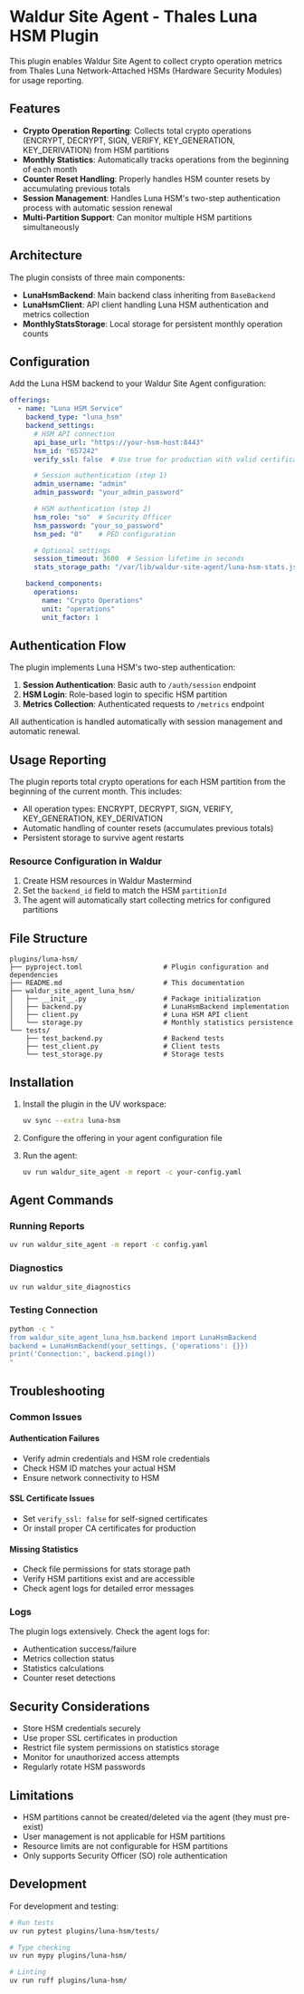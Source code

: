 # Waldur Site Agent - Thales Luna HSM Plugin

This plugin enables Waldur Site Agent to collect crypto operation metrics from Thales Luna Network-Attached
HSMs (Hardware Security Modules) for usage reporting.

## Features

- **Crypto Operation Reporting**: Collects total crypto operations (ENCRYPT, DECRYPT, SIGN, VERIFY,
  KEY_GENERATION, KEY_DERIVATION) from HSM partitions
- **Monthly Statistics**: Automatically tracks operations from the beginning of each month
- **Counter Reset Handling**: Properly handles HSM counter resets by accumulating previous totals
- **Session Management**: Handles Luna HSM's two-step authentication process with automatic session renewal
- **Multi-Partition Support**: Can monitor multiple HSM partitions simultaneously

## Architecture

The plugin consists of three main components:

- **LunaHsmBackend**: Main backend class inheriting from `BaseBackend`
- **LunaHsmClient**: API client handling Luna HSM authentication and metrics collection
- **MonthlyStatsStorage**: Local storage for persistent monthly operation counts

## Configuration

Add the Luna HSM backend to your Waldur Site Agent configuration:

```yaml
offerings:
  - name: "Luna HSM Service"
    backend_type: "luna_hsm"
    backend_settings:
      # HSM API connection
      api_base_url: "https://your-hsm-host:8443"
      hsm_id: "657242"
      verify_ssl: false  # Use true for production with valid certificates

      # Session authentication (step 1)
      admin_username: "admin"
      admin_password: "your_admin_password"

      # HSM authentication (step 2)
      hsm_role: "so"  # Security Officer
      hsm_password: "your_so_password"
      hsm_ped: "0"    # PED configuration

      # Optional settings
      session_timeout: 3600  # Session lifetime in seconds
      stats_storage_path: "/var/lib/waldur-site-agent/luna-hsm-stats.json"

    backend_components:
      operations:
        name: "Crypto Operations"
        unit: "operations"
        unit_factor: 1
```

## Authentication Flow

The plugin implements Luna HSM's two-step authentication:

1. **Session Authentication**: Basic auth to `/auth/session` endpoint
2. **HSM Login**: Role-based login to specific HSM partition
3. **Metrics Collection**: Authenticated requests to `/metrics` endpoint

All authentication is handled automatically with session management and automatic renewal.

## Usage Reporting

The plugin reports total crypto operations for each HSM partition from the beginning of the current month. This includes:

- All operation types: ENCRYPT, DECRYPT, SIGN, VERIFY, KEY_GENERATION, KEY_DERIVATION
- Automatic handling of counter resets (accumulates previous totals)
- Persistent storage to survive agent restarts

### Resource Configuration in Waldur

1. Create HSM resources in Waldur Mastermind
2. Set the `backend_id` field to match the HSM `partitionId`
3. The agent will automatically start collecting metrics for configured partitions

## File Structure

```text
plugins/luna-hsm/
├── pyproject.toml                    # Plugin configuration and dependencies
├── README.md                         # This documentation
├── waldur_site_agent_luna_hsm/
│   ├── __init__.py                   # Package initialization
│   ├── backend.py                    # LunaHsmBackend implementation
│   ├── client.py                     # Luna HSM API client
│   └── storage.py                    # Monthly statistics persistence
└── tests/
    ├── test_backend.py               # Backend tests
    ├── test_client.py                # Client tests
    └── test_storage.py               # Storage tests
```

## Installation

1. Install the plugin in the UV workspace:

   ```bash
   uv sync --extra luna-hsm
   ```

2. Configure the offering in your agent configuration file

3. Run the agent:

   ```bash
   uv run waldur_site_agent -m report -c your-config.yaml
   ```

## Agent Commands

### Running Reports

```bash
uv run waldur_site_agent -m report -c config.yaml
```

### Diagnostics

```bash
uv run waldur_site_diagnostics
```

### Testing Connection

```bash
python -c "
from waldur_site_agent_luna_hsm.backend import LunaHsmBackend
backend = LunaHsmBackend(your_settings, {'operations': {}})
print('Connection:', backend.ping())
"
```

## Troubleshooting

### Common Issues

#### Authentication Failures

- Verify admin credentials and HSM role credentials
- Check HSM ID matches your actual HSM
- Ensure network connectivity to HSM

#### SSL Certificate Issues

- Set `verify_ssl: false` for self-signed certificates
- Or install proper CA certificates for production

#### Missing Statistics

- Check file permissions for stats storage path
- Verify HSM partitions exist and are accessible
- Check agent logs for detailed error messages

### Logs

The plugin logs extensively. Check the agent logs for:
- Authentication success/failure
- Metrics collection status
- Statistics calculations
- Counter reset detections

## Security Considerations

- Store HSM credentials securely
- Use proper SSL certificates in production
- Restrict file system permissions on statistics storage
- Monitor for unauthorized access attempts
- Regularly rotate HSM passwords

## Limitations

- HSM partitions cannot be created/deleted via the agent (they must pre-exist)
- User management is not applicable for HSM partitions
- Resource limits are not configurable for HSM partitions
- Only supports Security Officer (SO) role authentication

## Development

For development and testing:

```bash
# Run tests
uv run pytest plugins/luna-hsm/tests/

# Type checking
uv run mypy plugins/luna-hsm/

# Linting
uv run ruff plugins/luna-hsm/
```
